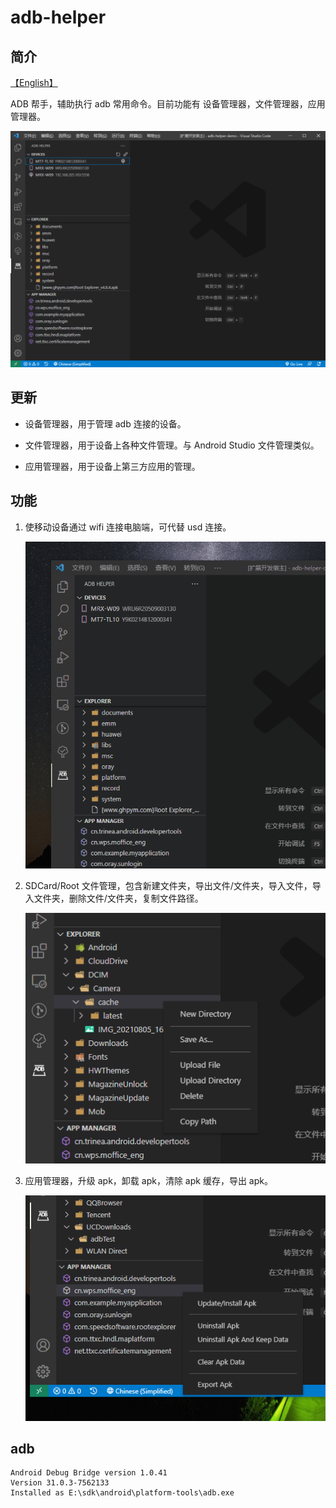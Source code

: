 # adb-helper

## 简介

[【English】](./docs/README_EN.md)

ADB 帮手，辅助执行 adb 常用命令。目前功能有 设备管理器，文件管理器，应用管理器。

![Home](./docs/assets/home.png)

## 更新

- 设备管理器，用于管理 adb 连接的设备。

- 文件管理器，用于设备上各种文件管理。与 Android Studio 文件管理类似。

- 应用管理器，用于设备上第三方应用的管理。

## 功能

1. 使移动设备通过 wifi 连接电脑端，可代替 usd 连接。

   ![Home](./docs/assets/device.gif)

2. SDCard/Root 文件管理，包含新建文件夹，导出文件/文件夹，导入文件，导入文件夹，删除文件/文件夹，复制文件路径。

   ![Home](./docs/assets/explorer.png)

3. 应用管理器，升级 apk，卸载 apk，清除 apk 缓存，导出 apk。

   ![Home](./docs/assets/manager.png)

## adb

```
Android Debug Bridge version 1.0.41
Version 31.0.3-7562133
Installed as E:\sdk\android\platform-tools\adb.exe
```
